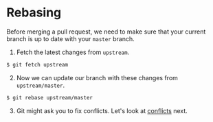 # Rebasing

Before merging a pull request, we need to make sure that your current branch is up to date with your `master` branch.

1. Fetch the latest changes from `upstream`.

```sh
$ git fetch upstream
```

2. Now we can update our branch with these changes from `upstream/master`.

```sh
$ git rebase upstream/master
```

3. Git might ask you to fix conflicts. Let's look at [conflicts](conflicts.md) next.